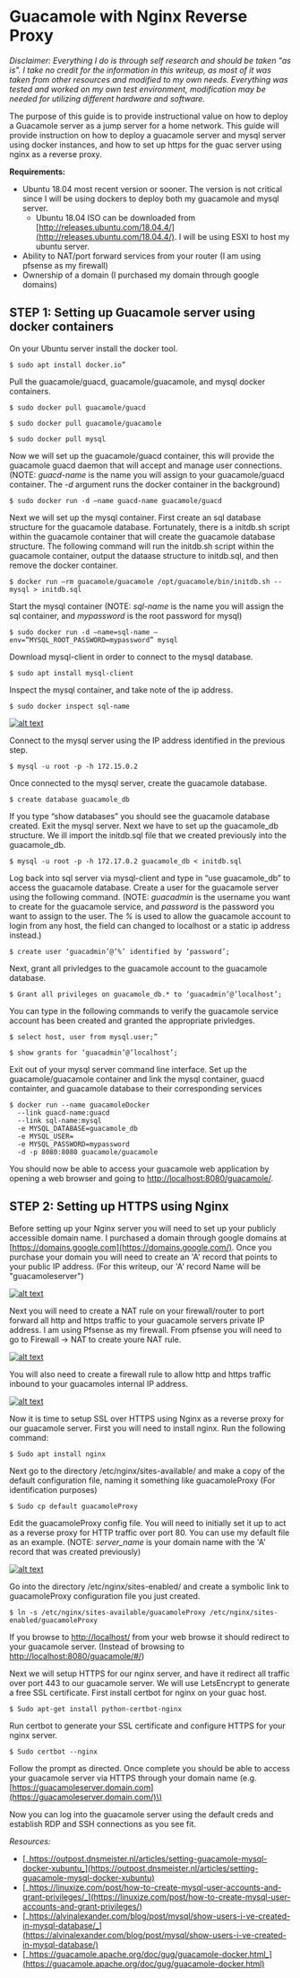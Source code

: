 # Guacamole with Nginx Reverse Proxy

_Disclaimer: Everything I do is through self research and should be taken "as is". I take no credit for the information in this writeup, as most of it was taken from other resources and modified to my own needs. Everything was tested and worked on my own test environment, modification may be needed for utilizing different hardware and software._

The purpose of this guide is to provide instructional value on how to deploy a Guacamole server as a jump server for a home network. This guide will provide instruction on how to deploy a guacamole server and mysql server using docker instances, and how to set up https for the guac server using nginx as a reverse proxy.

**Requirements:**

* Ubuntu 18.04 most recent version or sooner. The version is not critical since I will be using dockers to deploy both my guacamole and mysql server.
  * Ubuntu 18.04 ISO can be downloaded from [http://releases.ubuntu.com/18.04.4/](http://releases.ubuntu.com/18.04.4/). I will be using ESXI to host my ubuntu server.
* Ability to NAT/port forward services from your router \(I am using pfsense as my firewall\)
* Ownership of a domain \(I purchased my domain through google domains\)

## STEP 1: Setting up Guacamole server using docker containers

On your Ubuntu server install the docker tool.

```text
$ sudo apt install docker.io”
```

Pull the guacamole/guacd, guacamole/guacamole, and mysql docker containers.

```text
$ sudo docker pull guacamole/guacd
```

```text
$ sudo docker pull guacamole/guacamole
```

```text
$ sudo docker pull mysql
```

Now we will set up the guacamole/guacd container, this will provide the guacamole guacd daemon that will accept and manage user connections. \(NOTE: _guacd-name_ is the name you will assign to your guacamole/guacd container. The _-d_ argument runs the docker container in the background\)

```text
$ sudo docker run -d –name guacd-name guacamole/guacd
```

Next we will set up the mysql container. First create an sql database structure for the guacamole database. Fortunately, there is a initdb.sh script within the guacamole container that will create the guacamole database structure. The following command will run the initdb.sh script within the guacamole container, output the dataase structure to initdb.sql, and then remove the docker container.

```text
$ docker run –rm guacamole/guacamole /opt/guacamole/bin/initdb.sh --mysql > initdb.sql
```

Start the mysql container \(NOTE: _sql-name_ is the name you will assign the sql container, and _mypassword_ is the root password for mysql\)

```text
$ sudo docker run -d –name=sql-name –env=”MYSQL_ROOT_PASSWORD=mypassword” mysql
```

Download mysql-client in order to connect to the mysql database.

```text
$ sudo apt install mysql-client
```

Inspect the mysql container, and take note of the ip address.

```text
$ sudo docker inspect sql-name
```

[![alt text](https://github.com/antroguy/HomeLab/raw/master/Guacamole%20with%20Nginx%20Reverse%20Proxy/Images/mysqlNetwork_inspect.PNG)](https://github.com/antroguy/HomeLab/blob/master/Guacamole%20with%20Nginx%20Reverse%20Proxy/Images/mysqlNetwork_inspect.PNG) 

Connect to the mysql server using the IP address identified in the previous step.

```text
$ mysql -u root -p -h 172.15.0.2
```

Once connected to the mysql server, create the guacamole database.

```text
$ create database guacamole_db
```

If you type “show databases” you should see the guacamole database created. Exit the mysql server. Next we have to set up the guacamole\_db structure. We ill import the initdb.sql file that we created previously into the guacamole\_db.

```text
$ mysql -u root -p -h 172.17.0.2 guacamole_db < initdb.sql
```

Log back into sql server via mysql-client and type in “use guacamole\_db” to access the guacamole database. Create a user for the guacamole server using the following command. \(NOTE: _guacadmin_ is the username you want to create for the guacamole service, and _password_ is the password you want to assign to the user. The _%_ is used to allow the guacamole account to login from any host, the field can changed to localhost or a static ip address instead.\)

```text
$ create user ‘guacadmin’@’%’ identified by ‘password’; 
```

Next, grant all privledges to the guacamole account to the guacamole database.

```text
$ Grant all privileges on guacamole_db.* to ‘guacadmin’@’localhost’;
```

You can type in the following commands to verify the guacamole service account has been created and granted the appropriate privledges.

```text
$ select host, user from mysql.user;” 
```

```text
$ show grants for ‘guacadmin’@’localhost’; 
```

Exit out of your mysql server command line interface. Set up the guacamole/guacamole container and link the mysql container, guacd containter, and guacamole database to their corresponding services

```text
$ docker run --name guacamoleDocker 
  --link guacd-name:guacd 
  --link sql-name:mysql 
  -e MYSQL_DATABASE=guacamole_db 
  -e MYSQL_USER= 
  -e MYSQL_PASSWORD=mypassword 
  -d -p 8080:8080 guacamole/guacamole
```

You should now be able to access your guacamole web application by opening a web browser and going to [http://localhost:8080/guacamole/](http://localhost:8080/guacamole/).

## STEP 2: Setting up HTTPS using Nginx

Before setting up your Nginx server you will need to set up your publicly accessible domain name. I purchased a domain through google domains at [https://domains.google.com](https://domains.google.com/). Once you purchase your domain you will need to create an 'A' record that points to your public IP address. \(For this writeup, our 'A' record Name will be "guacamoleserver"\)

[![alt text](https://github.com/antroguy/HomeLab/raw/master/Guacamole%20with%20Nginx%20Reverse%20Proxy/Images/googleDomain.PNG)](https://github.com/antroguy/HomeLab/blob/master/Guacamole%20with%20Nginx%20Reverse%20Proxy/Images/googleDomain.PNG)

Next you will need to create a NAT rule on your firewall/router to port forward all http and https traffic to your guacamole servers private IP address. I am using Pfsense as my firewall. From pfsense you will need to go to Firewall -&gt; NAT to create youre NAT rule.

[![alt text](https://github.com/antroguy/HomeLab/raw/master/Guacamole%20with%20Nginx%20Reverse%20Proxy/Images/pfSenseNAT.png)](https://github.com/antroguy/HomeLab/blob/master/Guacamole%20with%20Nginx%20Reverse%20Proxy/Images/pfSenseNAT.png)

You will also need to create a firewall rule to allow http and https traffic inbound to your guacamoles internal IP address.

[![alt text](https://github.com/antroguy/HomeLab/raw/master/Guacamole%20with%20Nginx%20Reverse%20Proxy/Images/pfsenseRule.PNG)](https://github.com/antroguy/HomeLab/blob/master/Guacamole%20with%20Nginx%20Reverse%20Proxy/Images/pfsenseRule.PNG)

Now it is time to setup SSL over HTTPS using Nginx as a reverse proxy for our guacamole server. First you will need to install nginx. Run the following command:

```text
$ Sudo apt install nginx
```

Next go to the directory /etc/nginx/sites-available/ and make a copy of the default configuration file, naming it something like guacamoleProxy \(For identification purposes\)

```text
$ Sudo cp default guacamoleProxy
```

Edit the guacamoleProxy config file. You will need to initially set it up to act as a reverse proxy for HTTP traffic over port 80. You can use my default file as an example. \(NOTE: _server\_name_ is your domain name with the 'A' record that was created previously\)

[![alt text](https://github.com/antroguy/HomeLab/raw/master/Guacamole%20with%20Nginx%20Reverse%20Proxy/Images/nginxConfig.PNG)](https://github.com/antroguy/HomeLab/blob/master/Guacamole%20with%20Nginx%20Reverse%20Proxy/Images/nginxConfig.PNG)

Go into the directory /etc/nginx/sites-enabled/ and create a symbolic link to guacamoleProxy configuration file you just created.

```text
$ ln -s /etc/nginx/sites-available/guacamoleProxy /etc/nginx/sites-enabled/guacamoleProxy
```

If you browse to [http://localhost/](http://localhost/) from your web browse it should redirect to your guacamole server. \(Instead of browsing to [http://localhost:8080/guacamole/\#/](http://localhost:8080/guacamole/#/)\)

Next we will setup HTTPS for our nginx server, and have it redirect all traffic over port 443 to our guacamole server. We will use LetsEncrypt to generate a free SSL certificate. First install certbot for nginx on your guac host.

```text
$ Sudo apt-get install python-certbot-nginx
```

Run certbot to generate your SSL certificate and configure HTTPS for your nginx server.

```text
$ Sudo certbot --nginx
```

Follow the prompt as directed. Once complete you should be able to access your guacamole server via HTTPS through your domain name \(e.g. [https://guacamoleserver.domain.com](https://guacamoleserver.domain.com/)\)

Now you can log into the guacamole server using the default creds and establish RDP and SSH connections as you see fit.

_Resources:_

* [_https://outpost.dnsmeister.nl/articles/setting-guacamole-mysql-docker-xubuntu_](https://outpost.dnsmeister.nl/articles/setting-guacamole-mysql-docker-xubuntu)
* [_https://linuxize.com/post/how-to-create-mysql-user-accounts-and-grant-privileges/_](https://linuxize.com/post/how-to-create-mysql-user-accounts-and-grant-privileges/)
* [_https://alvinalexander.com/blog/post/mysql/show-users-i-ve-created-in-mysql-database/_](https://alvinalexander.com/blog/post/mysql/show-users-i-ve-created-in-mysql-database/)
* [_https://guacamole.apache.org/doc/gug/guacamole-docker.html_](https://guacamole.apache.org/doc/gug/guacamole-docker.html)

